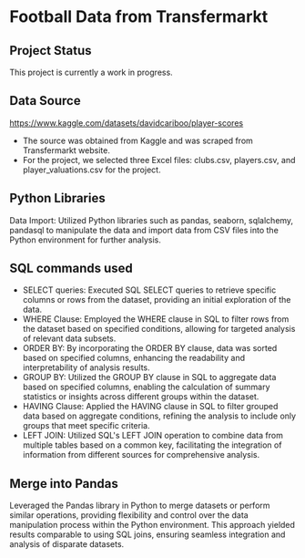 # Football Data from Transfermarkt
## Project Status
This project is currently a work in progress.

## Data Source
https://www.kaggle.com/datasets/davidcariboo/player-scores
* The source was obtained from Kaggle and was scraped from Transfermarkt website. 
* For the project, we selected three Excel files: clubs.csv, players.csv, and player_valuations.csv for the project.

## Python Libraries
Data Import: Utilized Python libraries such as pandas, seaborn, sqlalchemy, pandasql to manipulate the data and import data from CSV files into the Python environment for further analysis.

## SQL commands used
* SELECT queries: Executed SQL SELECT queries to retrieve specific columns or rows from the dataset, providing an initial exploration of the data.
* WHERE Clause: Employed the WHERE clause in SQL to filter rows from the dataset based on specified conditions, allowing for targeted analysis of relevant data subsets.
* ORDER BY: By incorporating the ORDER BY clause, data was sorted based on specified columns, enhancing the readability and interpretability of analysis results.
* GROUP BY: Utilized the GROUP BY clause in SQL to aggregate data based on specified columns, enabling the calculation of summary statistics or insights across different 
  groups within the dataset.
* HAVING Clause: Applied the HAVING clause in SQL to filter grouped data based on aggregate conditions, refining the analysis to include only groups that meet specific 
  criteria.
* LEFT JOIN:  Utilized SQL's LEFT JOIN operation to combine data from multiple tables based on a common key, facilitating the integration of information from different 
  sources for comprehensive analysis.
  
## Merge into Pandas
Leveraged the Pandas library in Python to merge datasets or perform similar operations, providing flexibility and control over the data manipulation process within the Python environment. This approach yielded results comparable to using SQL joins, ensuring seamless integration and analysis of disparate datasets.
